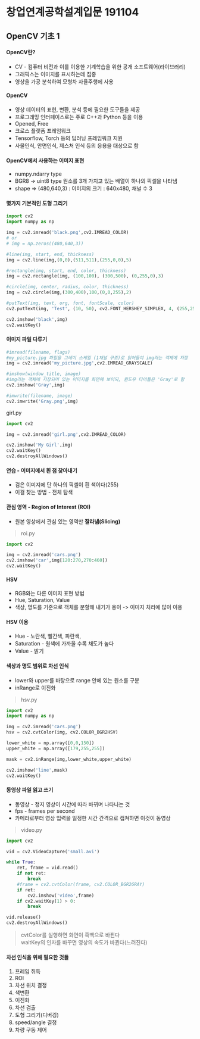 # 창업연계공학설계입문 191104
## OpenCV 기초 1
#### OpenCV란?
 * CV - 컴퓨터 비전과 이를 이용한 기계학습을 위한 공개 소프트웨어(라이브러리)
 * 그래픽스는 이미지를 표시하는데 집중
 * 영상을 가공 분석하여 모형차 자율주행에 사용

#### OpenCV
 * 영상 데이터의 표현, 변환, 분석 등에 필요한 도구들을 제공
 * 프로그래밍 인터페이스로는 주로 C++과 Python 등을 이용
 * Opened, Free
 * 크로스 플랫폼 프레임워크
 * Tensorflow, Torch 등의 딥러닝 프레임워크 지원
 * 사물인식, 안면인식, 제스처 인식 등의 응용을 대상으로 함

#### OpenCV에서 사용하는 이미지 표현
 * numpy.ndarry type
 * BGR8 -> uint8 type 원소를 3개 가지고 있는 배열이 하나의 픽셀을 나타냄
 * shape => (480,640,3) : 이미지의 크기 : 640x480, 채널 수 3 

#### 몇가지 기본적인 도형 그리기 
```python
import cv2
import numpy as np

img = cv2.imread('black.png',cv2.IMREAD_COLOR)
# or
# img = np.zeros((480,640,3))

#line(img, start, end, thickness)
img = cv2.line(img,(0,0),(511,511),(255,0,0),5)

#rectangle(img, start, end, color, thickness)
img = cv2.rectangle(img, (100,100), (300,500), (0,255,0),3)

#circle(img, center, radius, color, thickness)
img = cv2.circle(img,(300,400),100,(0,0,255),2)

#putText(img, text, org, font, fontScale, color)
cv2.putText(img, 'Test', (10, 50), cv2.FONT_HERSHEY_SIMPLEX, 4, (255,255,255))

cv2.imshow('black',img)
cv2.waitKey()
```

#### 이미지 파일 다루기
```python
#imread(filename, flags)
#my_picture.jpg 파일을 그레이 스케일 (1채널 구조)로 읽어들여 img라는 객체에 저장
img = cv2.imread('my_picture.jpg',cv2.IMREAD_GRAYSCALE)

#imshow(window_title, image)
#img라는 객체에 저장되어 있는 이미지를 화면에 보이되, 윈도우 타이틀은 'Gray'로 함
cv2.imshow('Gray',img)

#imwrite(filename, image)
cv2.imwrite('Gray.png',img)

``` 

girl.py 
```python
import cv2

img = cv2.imread('girl.png',cv2.IMREAD_COLOR)

cv2.imshow('My Girl',img)
cv2.waitKey()
cv2.destroyAllWindows()
```

#### 연습 - 이미지에서 흰 점 찾아내기
 * 검은 이미지에 단 하나의 픽셀이 흰 색이다(255)
 * 이걸 찾는 방법 - 전체 탐색

#### 관심 영역 - Region of Interest (ROI)
 * 원본 영상에서 관심 있는 영역만 **잘라냄(Slicing)**  

> roi.py
```python
import cv2

img = cv2.imread('cars.png')
cv2.imshow('car',img[120:270,270:460])
cv2.waitKey()
```

#### HSV
 * RGB와는 다른 이미지 표현 방법
 * Hue, Saturation, Value
 * 색상, 명도를 기준으로 객체를 분할해 내기가 용이 -> 이미지 처리에 많이 이용

#### HSV 이용 
 * Hue - 노란색, 빨간색, 파란색,
 * Saturation - 원색에 가까울 수록 채도가 높다
 * Value - 밝기

#### 색상과 명도 범위로 차선 인식
 * lower와 upper를 바탕으로 range 안에 있는 원소를 구분
 * inRange로 이진화
> hsv.py
```python
import cv2
import numpy as np

img = cv2.imread('cars.png')
hsv = cv2.cvtColor(img, cv2.COLOR_BGR2HSV)

lower_white = np.array([0,0,150])
upper_white = np.array([179,255,255])

mask = cv2.inRange(img,lower_white,upper_white)

cv2.imshow('line',mask)
cv2.waitKey()
```

#### 동영상 파일 읽고 쓰기
 * 동영상 - 정지 영상이 시간에 따라 바뀌며 나타나는 것
 * fps - frames per second
 * 카메라로부터 영상 입력을 일정한 시간 간격으로 캡쳐하면 이것이 동영상

> video.py
```python
import cv2

vid = cv2.VideoCapture('small.avi')

while True:
	ret, frame = vid.read()
	if not ret:
		break
	#frame = cv2.cvtColor(frame, cv2.COLOR_BGR2GRAY)
	if ret:
		cv2.imshow('video',frame)
	if cv2.waitKey(1) > 0:
		break

vid.release()
cv2.destroyAllWindows()
```
> cvtColor를 실행하면 화면이 흑백으로 바뀐다  
> waitKey의 인자를 바꾸면 영상의 속도가 바뀐다(느려진다)

#### 차선 인식을 위해 필요한 것들
 1. 프레임 취득
 2. ROI
 3. 차선 위치 결정
   1. 색변환
   2. 이진화
   3. 차선 검출
   4. 도형 그리기(디버깅)
 4. speed/angle 결정
 5. 차량 구동 제어
